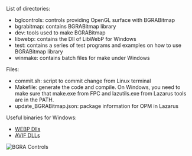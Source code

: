 List of directories:
- bglcontrols: controls providing OpenGL surface with BGRABitmap
- bgrabitmap: contains BGRABitmap library
- dev: tools used to make BGRABitmap
- libwebp: contains the Dll of LibWebP for Windows
- test: contains a series of test programs and examples on how to use BGRABitmap library
- winmake: contains batch files for make under Windows

Files:
- commit.sh: script to commit change from Linux terminal
- Makefile: generate the code and compile. On Windows, you need to make sure that make.exe from FPC and lazutils.exe from Lazarus tools are in the PATH.
- update_BGRABitmap.json: package information for OPM in Lazarus

Useful binaries for Windows:
- [WEBP Dlls](https://github.com/bgrabitmap/bgrabitmap/tree/master/libwebp)
- [AVIF DLLs](https://github.com/bgrabitmap/bgrabitmap/files/8793166/libavifDlls_0.10.1-1.zip)

![BGRA Controls](https://raw.githubusercontent.com/bgrabitmap/bgrabitmap/master/bgrabitmap.jpg)
